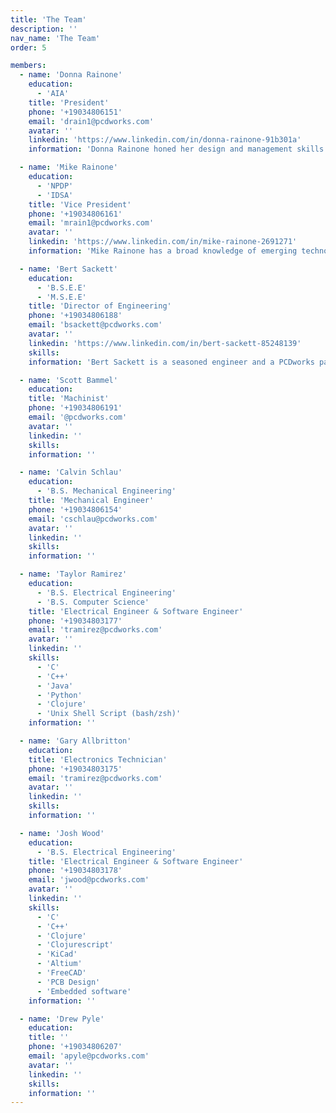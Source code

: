 ```yaml
---
title: 'The Team'
description: ''
nav_name: 'The Team'
order: 5

members:
  - name: 'Donna Rainone'
    education:
      - 'AIA'
    title: 'President'
    phone: '+19034806151'
    email: 'drain1@pcdworks.com'
    avatar: ''
    linkedin: 'https://www.linkedin.com/in/donna-rainone-91b301a'
    information: 'Donna Rainone honed her design and management skills working as an architect designing and building multi-million dollar healthcare facilities. She has a graduate degree in architecture, and her work has been featured several publications, including AIA Architect magazine. Donna has an M. Arch from the University of Texas at Austin.'

  - name: 'Mike Rainone'
    education:
      - 'NPDP'
      - 'IDSA'
    title: 'Vice President'
    phone: '+19034806161'
    email: 'mrain1@pcdworks.com'
    avatar: ''
    linkedin: 'https://www.linkedin.com/in/mike-rainone-2691271'
    information: 'Mike Rainone has a broad knowledge of emerging technologies coupled with a strong background in psychology and design. He has taught architecture, industrial design and business, and has developed products for 70+ clients over a 30 year career in New Product Development with clients as diverse as Sunbeam, Avery Denison, 3M, Kimberly Clark, and ONR. Mike has an M. Arch from the University of Texas at Austin, and an MA in Psychology from the University of North Texas and did doctoral work at TCU. Mike has 30+ patents and has worked on over 110 projects of those 30 years.'

  - name: 'Bert Sackett'
    education:
      - 'B.S.E.E'
      - 'M.S.E.E'
    title: 'Director of Engineering'
    phone: '+19034806188'
    email: 'bsackett@pcdworks.com'
    avatar: ''
    linkedin: 'https://www.linkedin.com/in/bert-sackett-85248139'
    skills:
    information: 'Bert Sackett is a seasoned engineer and a PCDworks partner, current in many technologies with extensive experience designing and developing embedded systems, both electronic and software based. His key skills in power supply systems, motor control, RF communications, and circuit design are a huge benefit to all PCDworks projects.'

  - name: 'Scott Bammel'
    education:
    title: 'Machinist'
    phone: '+19034806191'
    email: '@pcdworks.com'
    avatar: ''
    linkedin: ''
    skills:
    information: ''

  - name: 'Calvin Schlau'
    education:
      - 'B.S. Mechanical Engineering'
    title: 'Mechanical Engineer'
    phone: '+19034806154'
    email: 'cschlau@pcdworks.com'
    avatar: ''
    linkedin: ''
    skills:
    information: ''

  - name: 'Taylor Ramirez'
    education:
      - 'B.S. Electrical Engineering'
      - 'B.S. Computer Science'
    title: 'Electrical Engineer & Software Engineer'
    phone: '+19034803177'
    email: 'tramirez@pcdworks.com'
    avatar: ''
    linkedin: ''
    skills:
      - 'C'
      - 'C++'
      - 'Java'
      - 'Python'
      - 'Clojure'
      - 'Unix Shell Script (bash/zsh)'
    information: ''

  - name: 'Gary Allbritton'
    education:
    title: 'Electronics Technician'
    phone: '+19034803175'
    email: 'tramirez@pcdworks.com'
    avatar: ''
    linkedin: ''
    skills:
    information: ''

  - name: 'Josh Wood'
    education:
      - 'B.S. Electrical Engineering'
    title: 'Electrical Engineer & Software Engineer'
    phone: '+19034803178'
    email: 'jwood@pcdworks.com'
    avatar: ''
    linkedin: ''
    skills:
      - 'C'
      - 'C++'
      - 'Clojure'
      - 'Clojurescript'
      - 'KiCad'
      - 'Altium'
      - 'FreeCAD'
      - 'PCB Design'
      - 'Embedded software'
    information: ''

  - name: 'Drew Pyle'
    education:
    title: ''
    phone: '+19034806207'
    email: 'apyle@pcdworks.com'
    avatar: ''
    linkedin: ''
    skills:
    information: ''
---
```


<team :members="members"></team>
